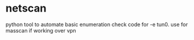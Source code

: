 # netscan
python tool to automate basic enumeration
check code for -e tun0. use for masscan if working over vpn

